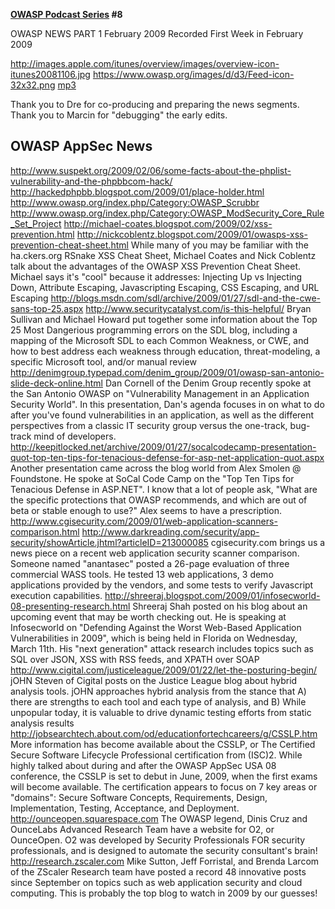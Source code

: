 **[OWASP Podcast Series](OWASP_Podcast "wikilink") \#8**

OWASP NEWS PART 1 February 2009
Recorded First Week in February 2009

[<http://images.apple.com/itunes/overview/images/overview-icon-itunes20081106.jpg>](http://itunes.apple.com/WebObjects/MZStore.woa/wa/viewPodcast?id=300769012)
[<https://www.owasp.org/images/d/d3/Feed-icon-32x32.png>](http://www.owasp.org/download/jmanico/podcast.xml)
[mp3](http://www.owasp.org/download/jmanico/owasp_podcast_8.mp3)

Thank you to Dre for co-producing and preparing the news segments.
Thank you to Marcin for "debugging" the early edits.

## OWASP AppSec News

<http://www.suspekt.org/2009/02/06/some-facts-about-the-phplist-vulnerability-and-the-phpbbcom-hack/>
<http://hackedphpbb.blogspot.com/2009/01/place-holder.html>
<http://www.owasp.org/index.php/Category:OWASP_Scrubbr>
<http://www.owasp.org/index.php/Category:OWASP_ModSecurity_Core_Rule_Set_Project>
<http://michael-coates.blogspot.com/2009/02/xss-prevention.html>
<http://nickcoblentz.blogspot.com/2009/01/owasps-xss-prevention-cheat-sheet.html>
While many of you may be familiar with the ha.ckers.org RSnake XSS Cheat
Sheet, Michael Coates and Nick Coblentz talk about the advantages of the
OWASP XSS Prevention Cheat Sheet. Michael says it's "cool" because it
addresses: Injecting Up vs Injecting Down, Attribute Escaping,
Javascripting Escaping, CSS Escaping, and URL Escaping
<http://blogs.msdn.com/sdl/archive/2009/01/27/sdl-and-the-cwe-sans-top-25.aspx>
<http://www.securitycatalyst.com/is-this-helpful/>
Bryan Sullivan and Michael Howard put together some information about
the Top 25 Most Dangerious programming errors on the SDL blog, including
a mapping of the Microsoft SDL to each Common Weakness, or CWE, and how
to best address each weakness through education, threat-modeling, a
specific Microsoft tool, and/or manual review
<http://denimgroup.typepad.com/denim_group/2009/01/owasp-san-antonio-slide-deck-online.html>
Dan Cornell of the Denim Group recently spoke at the San Antonio OWASP
on "Vulnerability Management in an Application Security World". In this
presentation, Dan's agenda focuses in on what to do after you've found
vulnerabilities in an application, as well as the different perspectives
from a classic IT security group versus the one-track, bug-track mind of
developers.
<http://keepitlocked.net/archive/2009/01/27/socalcodecamp-presentation-quot-top-ten-tips-for-tenacious-defense-for-asp-net-application-quot.aspx>
Another presentation came across the blog world from Alex Smolen @
Foundstone. He spoke at SoCal Code Camp on the "Top Ten Tips for
Tenacious Defense in ASP.NET". I know that a lot of people ask, "What
are the specific protections that OWASP recommends, and which are out of
beta or stable enough to use?" Alex seems to have a prescription.
<http://www.cgisecurity.com/2009/01/web-application-scanners-comparison.html>
<http://www.darkreading.com/security/app-security/showArticle.jhtml?articleID=213000085>
cgisecurity.com brings us a news piece on a recent web application
security scanner comparison. Someone named "anantasec" posted a 26-page
evaluation of three commercial WASS tools. He tested 13 web
applications, 3 demo applications provided by the vendors, and some
tests to verify Javascript execution capabilities.
<http://shreeraj.blogspot.com/2009/01/infosecworld-08-presenting-research.html>
Shreeraj Shah posted on his blog about an upcoming event that may be
worth checking out. He is speaking at Infosecworld on "Defending Against
the Worst Web-Based Application Vulnerabilities in 2009", which is being
held in Florida on Wednesday, March 11th. His "next generation" attack
research includes topics such as SQL over JSON, XSS with RSS feeds, and
XPATH over SOAP
<http://www.cigital.com/justiceleague/2009/01/22/let-the-posturing-begin/>
jOHN Steven of Cigital posts on the Justice League blog about hybrid
analysis tools. jOHN approaches hybrid analysis from the stance that A)
there are strengths to each tool and each type of analysis, and B) While
unpopular today, it is valuable to drive dynamic testing efforts from
static analysis results
<http://jobsearchtech.about.com/od/educationfortechcareers/g/CSSLP.htm>
More information has become available about the CSSLP, or The Certified
Secure Software Lifecycle Professional certification from (ISC)2. While
highly talked about during and after the OWASP AppSec USA 08 conference,
the CSSLP is set to debut in June, 2009, when the first exams will
become available. The certification appears to focus on 7 key areas or
"domains": Secure Software Concepts, Requirements, Design,
Implementation, Testing, Acceptance, and Deployment.
<http://ounceopen.squarespace.com>
The OWASP legend, Dinis Cruz and OunceLabs Advanced Research Team have a
website for O2, or OunceOpen. O2 was developed by Security Professionals
FOR security professionals, and is designed to automate the security
consultant's brain\!
<http://research.zscaler.com>
Mike Sutton, Jeff Forristal, and Brenda Larcom of the ZScaler Research
team have posted a record 48 innovative posts since September on topics
such as web application security and cloud computing. This is probably
the top blog to watch in 2009 by our guesses\!